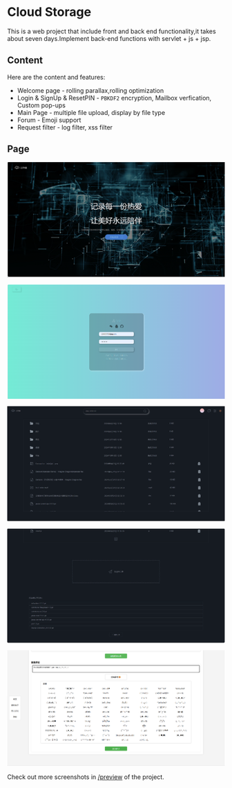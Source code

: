 # Cloud Storage

This is a web project that include front and back end functionality,it takes about seven days.Implement back-end functions with servlet + js + jsp.

## Content

Here are the content and features:

* Welcome page - rolling parallax,rolling optimization
* Login & SignUp & ResetPIN - `PBKDF2` encryption, Mailbox verfication, Custom pop-ups
* Main Page - multiple file upload, display by file type
* Forum - Emoji support
* Request filter - log filter, xss filter

## Page

![Welcome Page](./preview/Welcome%20Page.png)

![Login Page](./preview/Login%20Page.png)

![Main Page](./preview/Main%20Page%20-%20gitHub%20style.png)

![Upload Files](./preview/Main%20Page%20-upload%20files.png)

![Forum](./preview/Emoji.png)

Check out more screenshots in [/preview](https://github.com/Eternal-embers/cloud_storage/tree/main/preview) of the project.
